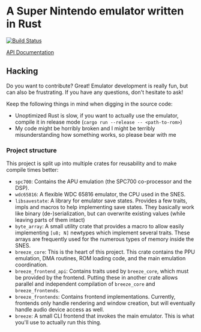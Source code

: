 # A Super Nintendo emulator written in Rust

[![Build Status](https://travis-ci.org/jonas-schievink/breeze-emu.svg?branch=master)](https://travis-ci.org/jonas-schievink/breeze-emu)

[API Documentation](http://jonas-schievink.github.io/breeze-emu/breeze_core/)

## Hacking

Do you want to contribute? Great! Emulator development is really fun, but can also be frustrating. If you have any questions, don't hesitate to ask!

Keep the following things in mind when digging in the source code:
* Unoptimized Rust is slow, if you want to actually use the emulator, compile it in release mode (`cargo run --release -- <path-to-rom>`)
* My code might be horribly broken and I might be terribly misunderstanding how something works, so please bear with me

### Project structure

This project is split up into multiple crates for reusability and to make compile times better:
* `spc700`: Contains the APU emulation (the SPC700 co-processor and the DSP).
* `wdc65816`: A flexible WDC 65816 emulator, the CPU used in the SNES.
* `libsavestate`: A library for emulator save states. Provides a few traits, impls and macros to help implementing save states. They basically work like binary (de-)serialization, but can overwrite existing values (while leaving parts of them intact)
* `byte_array`: A small utility crate that provides a macro to allow easily implementing `[u8; N]` newtypes which implement several traits. These arrays are frequently used for the numerous types of memory inside the SNES.
* `breeze_core`: This is the heart of this project. This crate contains the PPU emulation, DMA routines, ROM loading code, and the main emulation coordination.
* `breeze_frontend_api`: Contains traits used by `breeze_core`, which must be provided by the frontend. Putting these in another crate allows parallel and independent compilation of `breeze_core` and `breeze_frontends`.
* `breeze_frontends`: Contains frontend implementations. Currently, frontends only handle rendering and window creation, but will eventually handle audio device access as well.
* `breeze`: A small CLI frontend that invokes the main emulator. This is what you'll use to actually run this thing.
